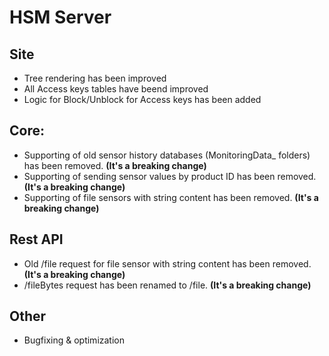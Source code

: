 # HSM Server

## Site

* Tree rendering has been improved
* All Access keys tables have beend improved
* Logic for Block/Unblock for Access keys has been added

## Core:

* Supporting of old sensor history databases (MonitoringData_ folders) has been removed. **(It's a breaking change)**
* Supporting of sending sensor values by product ID has been removed. **(It's a breaking change)**
* Supporting of file sensors with string content has been removed. **(It's a breaking change)**

## Rest API

* Old /file request for file sensor with string content has been removed. **(It's a breaking change)**
* /fileBytes request has been renamed to /file. **(It's a breaking change)**

## Other

* Bugfixing & optimization